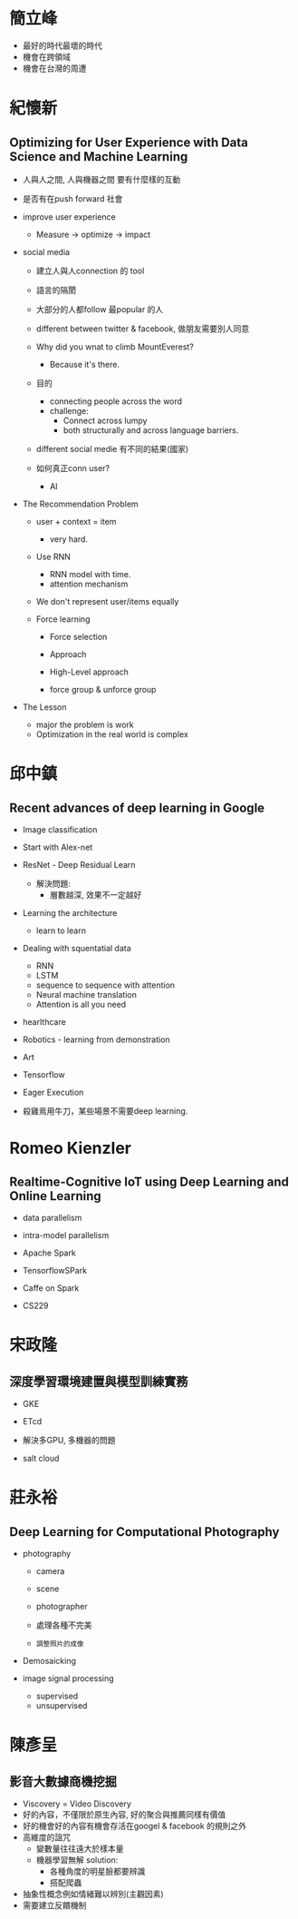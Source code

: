 # 簡立峰

- 最好的時代最壞的時代
- 機會在跨領域
- 機會在台灣的周遭

# 紀懷新
## Optimizing for User Experience with Data Science and Machine Learning
- 人與人之間, 人與機器之間 要有什麼樣的互動
- 是否有在push forward 社會
- improve user experience
    - Measure -> optimize -> impact

- social media 
    - 建立人與人connection 的 tool
    - 語言的隔閡
    - 大部分的人都follow 最popular 的人
    - different between twitter & facebook, 做朋友需要別人同意
    - Why did you wnat to climb MountEverest?
        - Because it's there.

    - 目的
        - connecting people across the word
        - challenge: 
            - Connect across lumpy 
            - both structurally and across language barriers.


    - different social medie 有不同的結果(國家)
    - 如何真正conn user?
        - AI

- The Recommendation Problem
    - user + context = item 
        - very hard.
    
    - Use RNN
        - RNN model with time.
        - attention mechanism

    - We don't represent user/items equally
    - Force learning 
        - Force selection
        - Approach
        - High-Level approach

        - force group & unforce group

- The Lesson
    - major the problem is work
    - Optimization in the real world is complex

# 邱中鎮
## Recent advances of deep learning in Google

- Image classification

- Start with Alex-net
- ResNet - Deep Residual Learn
    - 解決問題:
        - 層數越深, 效果不一定越好

- Learning the architecture
    - learn to learn

- Dealing with squentatial data 
    - RNN
    - LSTM
    - sequence to sequence with attention
    - Neural machine translation
    - Attention is all you need

- hearlthcare

- Robotics - learning from demonstration

- Art

- Tensorflow

- Eager Execution

- 殺雞焉用牛刀，某些場景不需要deep learning.



# Romeo Kienzler

## Realtime-Cognitive IoT using Deep Learning and Online Learning


- data parallelism
- intra-model parallelism


- Apache Spark
- TensorflowSPark
- Caffe on Spark


- CS229


# 宋政隆

## 深度學習環境建置與模型訓練實務


- GKE
- ETcd

- 解決多GPU, 多機器的問題
- salt cloud


# 莊永裕
## Deep Learning for Computational Photography

- photography

    - camera
    - scene
    - photographer

    - 處理各種不完美
    - `調整照片的成像`

- Demosaicking

- image signal processing

    - supervised
    - unsupervised


# 陳彥呈
## 影音大數據商機挖掘

- Viscovery = Video Discovery
- 好的內容，不僅限於原生內容, 好的聚合與推薦同樣有價值
- 好的機會好的內容有機會存活在googel & facebook 的規則之外
- 高維度的詛咒
    - 變數量往往遠大於樣本量
    - 機器學習無解
    solution:
        - 各種角度的明星臉都要辨識
        - 搭配爬蟲
- 抽象性概念例如情緒難以辨別(主觀因素)
- 需要建立反饋機制













